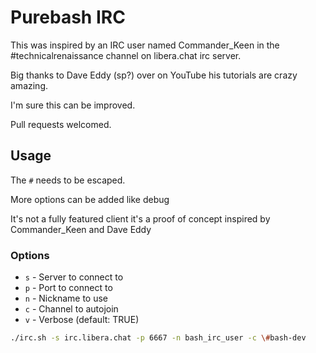 # Purebash IRC

This was inspired by an IRC user named Commander_Keen in the #technicalrenaissance channel on libera.chat irc server.

Big thanks to Dave Eddy (sp?) over on YouTube his tutorials are crazy amazing.

I'm sure this can be improved.

Pull requests welcomed.

## Usage

The `#` needs to be escaped.

More options can be added like debug

It's not a fully featured client it's a proof of concept inspired by Commander_Keen and Dave Eddy

### Options

- `s` - Server to connect to
- `p` - Port to connect to
- `n` - Nickname to use
- `c` - Channel to autojoin
- `v` - Verbose (default: TRUE)

```bash
./irc.sh -s irc.libera.chat -p 6667 -n bash_irc_user -c \#bash-dev
```
